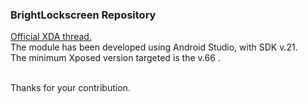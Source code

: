 <h3>BrightLockscreen Repository</h3>

<a href="http://forum.xda-developers.com/xposed/modules/xposed-bright-lockscreen-dark-overlay-t3198020">Official XDA thread.</a><br/>
The module has been developed using Android Studio, with SDK v.21.<br/>
The minimum Xposed version targeted is the v.66 .<br/><br/>

Thanks for your contribution.
